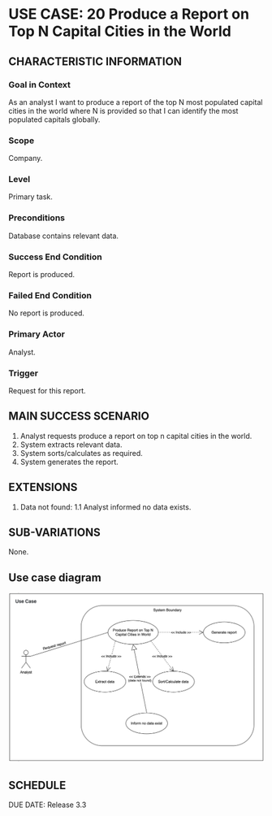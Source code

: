 # USE CASE: 20 Produce a Report on Top N Capital Cities in the World

## CHARACTERISTIC INFORMATION

### Goal in Context

As an analyst I want to produce a report of the top N most populated capital cities in the world where N is provided so that I can identify the most populated capitals globally.

### Scope

Company.

### Level

Primary task.

### Preconditions

Database contains relevant data.

### Success End Condition

Report is produced.
### Failed End Condition

No report is produced.

### Primary Actor

Analyst.

### Trigger

Request for this report.

## MAIN SUCCESS SCENARIO

  1. Analyst requests produce a report on top n capital cities in the world.
  2. System extracts relevant data.
  3. System sorts/calculates as required.
  4. System generates the report.

## EXTENSIONS

  1. Data not found:
    1.1 Analyst informed no data exists.

## SUB-VARIATIONS

None.

## Use case diagram

![Use Case 20 Diagram](../use-cases-diagram/use-case-20.png)

## SCHEDULE

DUE DATE: Release 3.3
